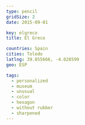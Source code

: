 ```yaml
---
type: pencil
gridSize: 2
date: 2015-09-01

key: elgreco
title: El Greco

countries: Spain
cities: Toledo
latlng: 39.855666, -4.028599
geo: ESP

tags:
  - personalized
  - museum
  - unusual
  - color
  - hexagon
  - without rubber
  - sharpened
---
```


